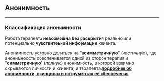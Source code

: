 ## Анонимность
---

### Классификация анонимности

Работа терапевта **невозможна без раскрытия** реально или потенциально **чувствитеьной информации** клиента. 

Анонимность условно делиться на "**асимметричную**" (_частичную_), где анонимноость обеспечивается одной из сторон терапии и "**симметричную**" (_полную_) анонимность, в которой взаимно скрываются личности и клиента, и терапевта.**[подробнее об анонимности, принципах и нструментах её обеспечения](/anonymity/)**

